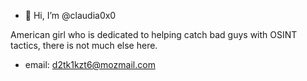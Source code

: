 - 👋 Hi, I’m @claudia0x0

American girl who is dedicated to helping catch bad guys with OSINT tactics, there is not much else here.

* email: d2tk1kzt6@mozmail.com

<!---
claudia0x0/claudia0x0 is a ✨ special ✨ repository because its `README.md` (this file) appears on your GitHub profile.
You can click the Preview link to take a look at your changes.
--->
